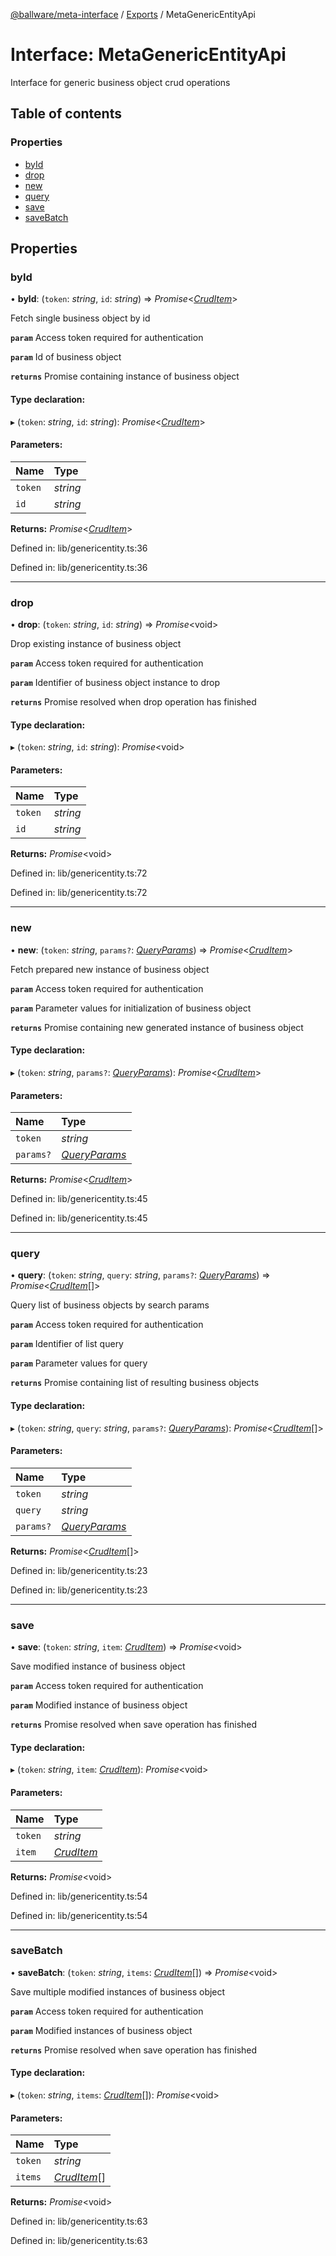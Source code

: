 [@ballware/meta-interface](../README.md) / [Exports](../modules.md) / MetaGenericEntityApi

# Interface: MetaGenericEntityApi

Interface for generic business object crud operations

## Table of contents

### Properties

- [byId](metagenericentityapi.md#byid)
- [drop](metagenericentityapi.md#drop)
- [new](metagenericentityapi.md#new)
- [query](metagenericentityapi.md#query)
- [save](metagenericentityapi.md#save)
- [saveBatch](metagenericentityapi.md#savebatch)

## Properties

### byId

• **byId**: (`token`: *string*, `id`: *string*) => *Promise*<[*CrudItem*](cruditem.md)\>

Fetch single business object by id

**`param`** Access token required for authentication

**`param`** Id of business object

**`returns`** Promise containing instance of business object

#### Type declaration:

▸ (`token`: *string*, `id`: *string*): *Promise*<[*CrudItem*](cruditem.md)\>

#### Parameters:

Name | Type |
:------ | :------ |
`token` | *string* |
`id` | *string* |

**Returns:** *Promise*<[*CrudItem*](cruditem.md)\>

Defined in: lib/genericentity.ts:36

Defined in: lib/genericentity.ts:36

___

### drop

• **drop**: (`token`: *string*, `id`: *string*) => *Promise*<void\>

Drop existing instance of business object

**`param`** Access token required for authentication

**`param`** Identifier of business object instance to drop

**`returns`** Promise resolved when drop operation has finished

#### Type declaration:

▸ (`token`: *string*, `id`: *string*): *Promise*<void\>

#### Parameters:

Name | Type |
:------ | :------ |
`token` | *string* |
`id` | *string* |

**Returns:** *Promise*<void\>

Defined in: lib/genericentity.ts:72

Defined in: lib/genericentity.ts:72

___

### new

• **new**: (`token`: *string*, `params?`: [*QueryParams*](../modules.md#queryparams)) => *Promise*<[*CrudItem*](cruditem.md)\>

Fetch prepared new instance of business object

**`param`** Access token required for authentication

**`param`** Parameter values for initialization of business object

**`returns`** Promise containing new generated instance of business object

#### Type declaration:

▸ (`token`: *string*, `params?`: [*QueryParams*](../modules.md#queryparams)): *Promise*<[*CrudItem*](cruditem.md)\>

#### Parameters:

Name | Type |
:------ | :------ |
`token` | *string* |
`params?` | [*QueryParams*](../modules.md#queryparams) |

**Returns:** *Promise*<[*CrudItem*](cruditem.md)\>

Defined in: lib/genericentity.ts:45

Defined in: lib/genericentity.ts:45

___

### query

• **query**: (`token`: *string*, `query`: *string*, `params?`: [*QueryParams*](../modules.md#queryparams)) => *Promise*<[*CrudItem*](cruditem.md)[]\>

Query list of business objects by search params

**`param`** Access token required for authentication

**`param`** Identifier of list query

**`param`** Parameter values for query

**`returns`** Promise containing list of resulting business objects

#### Type declaration:

▸ (`token`: *string*, `query`: *string*, `params?`: [*QueryParams*](../modules.md#queryparams)): *Promise*<[*CrudItem*](cruditem.md)[]\>

#### Parameters:

Name | Type |
:------ | :------ |
`token` | *string* |
`query` | *string* |
`params?` | [*QueryParams*](../modules.md#queryparams) |

**Returns:** *Promise*<[*CrudItem*](cruditem.md)[]\>

Defined in: lib/genericentity.ts:23

Defined in: lib/genericentity.ts:23

___

### save

• **save**: (`token`: *string*, `item`: [*CrudItem*](cruditem.md)) => *Promise*<void\>

Save modified instance of business object

**`param`** Access token required for authentication

**`param`** Modified instance of business object

**`returns`** Promise resolved when save operation has finished

#### Type declaration:

▸ (`token`: *string*, `item`: [*CrudItem*](cruditem.md)): *Promise*<void\>

#### Parameters:

Name | Type |
:------ | :------ |
`token` | *string* |
`item` | [*CrudItem*](cruditem.md) |

**Returns:** *Promise*<void\>

Defined in: lib/genericentity.ts:54

Defined in: lib/genericentity.ts:54

___

### saveBatch

• **saveBatch**: (`token`: *string*, `items`: [*CrudItem*](cruditem.md)[]) => *Promise*<void\>

Save multiple modified instances of business object

**`param`** Access token required for authentication

**`param`** Modified instances of business object

**`returns`** Promise resolved when save operation has finished

#### Type declaration:

▸ (`token`: *string*, `items`: [*CrudItem*](cruditem.md)[]): *Promise*<void\>

#### Parameters:

Name | Type |
:------ | :------ |
`token` | *string* |
`items` | [*CrudItem*](cruditem.md)[] |

**Returns:** *Promise*<void\>

Defined in: lib/genericentity.ts:63

Defined in: lib/genericentity.ts:63
